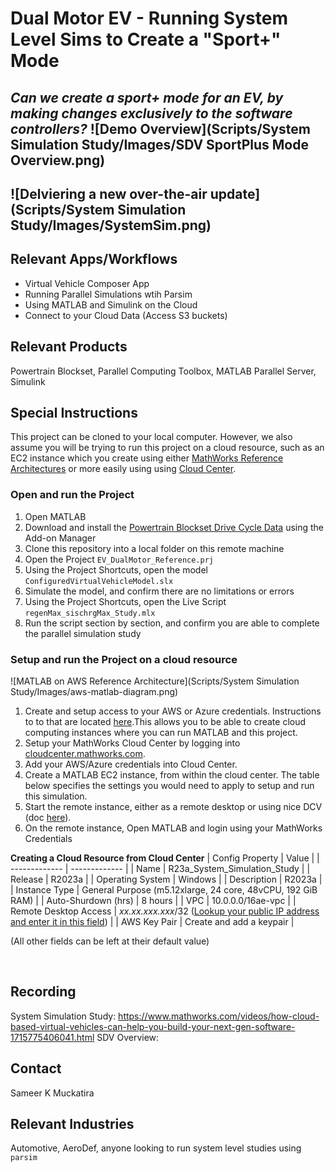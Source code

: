 # Dual Motor EV - Running System Level Sims to Create a "Sport+" Mode

*Can we create a sport+ mode for an EV, by making changes **exclusively** to the software controllers?*
![Demo Overview](Scripts/System Simulation Study/Images/SDV SportPlus Mode Overview.png)
-------------   
![Delviering a new over-the-air update](Scripts/System Simulation Study/Images/SystemSim.png)
-------------   

## Relevant Apps/Workflows
- Virtual Vehicle Composer App
- Running Parallel Simulations wtih Parsim
- Using MATLAB and Simulink on the Cloud
- Connect to your Cloud Data (Access S3 buckets)

## Relevant Products
Powertrain Blockset, Parallel Computing Toolbox, MATLAB Parallel Server, Simulink

## Special Instructions
This project can be cloned to your local computer. However, we also assume you will be trying to run this project on a cloud resource, such as an EC2 instance which you create using either [MathWorks Reference Architectures](https://github.com/mathworks-ref-arch) or more easily using using [Cloud Center](https://www.mathworks.com/videos/what-is-mathworks-cloud-center-1651472260634.html). 

### Open and run the Project
1. Open MATLAB
2. Download and install the [Powertrain Blockset Drive Cycle Data](https://www.mathworks.com/matlabcentral/fileexchange/59683-powertrain-blockset-drive-cycle-data) using the Add-on Manager 
2. Clone this repository into a local folder on this remote machine
3. Open the Project `EV_DualMotor_Reference.prj`
4. Using the Project Shortcuts, open the model `ConfiguredVirtualVehicleModel.slx`
5. Simulate the model, and confirm there are no limitations or errors
6. Using the Project Shortcuts, open the Live Script `regenMax_sischrgMax_Study.mlx`
7. Run the script section by section, and confirm you are able to complete the parallel simulation study

### Setup and run the Project on a cloud resource
![MATLAB on AWS Reference Architecture](Scripts/System Simulation Study/Images/aws-matlab-diagram.png)
1. Create and setup access to your AWS or Azure credentials. Instructions to to that are located [here](https://mathworks.sharepoint.com/:w:/r/sites/aeg/teams/parallel_pilot/PCT%20Pilot%20Files/AWS/AWS%20Credentials.docx?d=we810f4a2894c411baf41ecac46d80a0d&csf=1&web=1&e=dBKdgo).This allows you to be able to create cloud computing instances where you can run MATLAB and this project. 
2. Setup your MathWorks Cloud Center by logging into [cloudcenter.mathworks.com](https://cloudcenter.mathworks.com/resource/).
3. Add your AWS/Azure credentials into Cloud Center. 
4. Create a MATLAB EC2 instance, from within the cloud center. The table below specifies the settings you would need to apply to setup and run this simulation.
5. Start the remote instance, either as a remote desktop or using nice DCV (doc [here](https://www.mathworks.com/help/cloudcenter/ug/start-matlab-on-amazon-web-services-aws-using-cloud-center.html#mw_fc949b01-2953-4864-bca2-b1f287618de7)).
6. On the remote instance, Open MATLAB and login using your MathWorks Credentials

**Creating a Cloud Resource from Cloud Center**
| Config Property       | Value                         |
| -------------         | -------------                 |
| Name                  | R23a_System_Simulation_Study  |
| Release               | R2023a                        |
| Operating System      | Windows                       |
| Description           | R2023a                        |
| Instance Type         | General Purpose (m5.12xlarge, 24 core, 48vCPU, 192 GiB RAM)  |
| Auto-Shurdown (hrs)   | 8 hours                       |
| VPC                   | 10.0.0.0/16ae-vpc             |
| Remote Desktop Access | *xx.xx.xxx.xxx*/32 ([Lookup your public IP address and enter it in this field](https://www.google.com/search?q=Whats+My+IP))          |
| AWS Key Pair          | Create and add a keypair      |   

(All other fields can be left at their default value)

&nbsp;

## Recording
System Simulation Study: https://www.mathworks.com/videos/how-cloud-based-virtual-vehicles-can-help-you-build-your-next-gen-software-1715775406041.html
SDV Overview: 

## Contact
Sameer K Muckatira

## Relevant Industries
Automotive, AeroDef, anyone looking to run system level studies using `parsim`